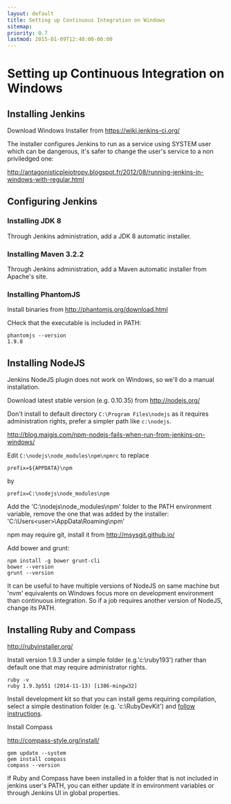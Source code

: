 ```yaml
---
layout: default
title: Setting up Continuous Integration on Windows
sitemap:
priority: 0.7
lastmod: 2015-01-09T12:40:00-00:00
---
```


# <i class="fa fa-check-square-o"></i> Setting up Continuous Integration on Windows

## Installing Jenkins

Download Windows Installer from https://wiki.jenkins-ci.org/

The installer configures Jenkins to run as a service using SYSTEM user which can be dangerous, it's safer to change the user's service to a non priviledged one:

http://antagonisticpleiotropy.blogspot.fr/2012/08/running-jenkins-in-windows-with-regular.html

## Configuring Jenkins

### Installing JDK 8

Through Jenkins administration, add a JDK 8 automatic installer.

### Installing Maven 3.2.2

Through Jenkins administration, add a Maven automatic installer from Apache's site.

### Installing PhantomJS

Install binaries from http://phantomjs.org/download.html

CHeck that the executable is included in PATH:

~~~
phantomjs --version
1.9.8
~~~

## Installing NodeJS

Jenkins NodeJS plugin does not work on Windows, so we'll do a manual installation.

Download latest stable version (e.g. 0.10.35) from http://nodejs.org/

Don't install to default directory `C:\Program Files\nodejs` as it requires administration rights, prefer a simpler path like `c:\nodejs`.

http://blog.majgis.com/npm-nodejs-fails-when-run-from-jenkins-on-windows/

Edit `C:\nodejs\node_modules\npm\npmrc` to replace

~~~
prefix=${APPDATA}\npm
~~~

by

~~~
prefix=C:\nodejs\node_modules\npm
~~~

Add the 'C:\nodejs\node_modules\npm' folder to the PATH environment variable, remove the one that was added by the installer: 'C:\Users\<user>\AppData\Roaming\npm'

npm may require git, install it from http://msysgit.github.io/

Add bower and grunt:

~~~
npm install -g bower grunt-cli
bower --version
grunt --version
~~~

It can be useful to have multiple versions of NodeJS on same machine but 'nvm' equivalents on Windows focus more on development environment than continuous integration. So if a job requires another version of NodeJS, change its PATH.

## Installing Ruby and Compass

http://rubyinstaller.org/

Install version 1.9.3 under a simple folder (e.g.'c:\ruby193') rather than default one that may require administrator rights.

~~~
ruby -v
ruby 1.9.3p551 (2014-11-13) [i386-mingw32]
~~~

Install development kit so that you can install gems requiring compilation, select a simple destination folder (e.g. 'c:\RubyDevKit') and [follow instructions](https://github.com/oneclick/rubyinstaller/wiki/Development-Kit).

Install Compass

http://compass-style.org/install/

~~~
gem update --system
gem install compass
compass --version
~~~

If Ruby and Compass have been installed in a folder that is not included in jenkins user's PATH, you can either update it in  environment variables or through Jenkins UI in global properties.
